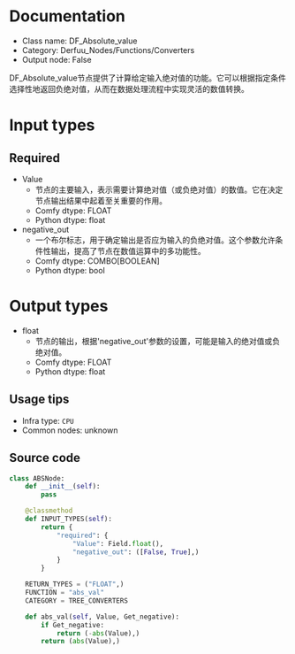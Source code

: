 
# Documentation
- Class name: DF_Absolute_value
- Category: Derfuu_Nodes/Functions/Converters
- Output node: False

DF_Absolute_value节点提供了计算给定输入绝对值的功能。它可以根据指定条件选择性地返回负绝对值，从而在数据处理流程中实现灵活的数值转换。

# Input types
## Required
- Value
    - 节点的主要输入，表示需要计算绝对值（或负绝对值）的数值。它在决定节点输出结果中起着至关重要的作用。
    - Comfy dtype: FLOAT
    - Python dtype: float
- negative_out
    - 一个布尔标志，用于确定输出是否应为输入的负绝对值。这个参数允许条件性输出，提高了节点在数值运算中的多功能性。
    - Comfy dtype: COMBO[BOOLEAN]
    - Python dtype: bool

# Output types
- float
    - 节点的输出，根据'negative_out'参数的设置，可能是输入的绝对值或负绝对值。
    - Comfy dtype: FLOAT
    - Python dtype: float


## Usage tips
- Infra type: `CPU`
- Common nodes: unknown


## Source code
```python
class ABSNode:
    def __init__(self):
        pass

    @classmethod
    def INPUT_TYPES(self):
        return {
            "required": {
                "Value": Field.float(),
                "negative_out": ([False, True],)
            }
        }

    RETURN_TYPES = ("FLOAT",)
    FUNCTION = "abs_val"
    CATEGORY = TREE_CONVERTERS

    def abs_val(self, Value, Get_negative):
        if Get_negative:
            return (-abs(Value),)
        return (abs(Value),)

```
